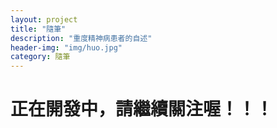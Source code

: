 ```yaml
---
layout: project
title: "隨筆"
description: "重度精神病患者的自述"
header-img: "img/huo.jpg"
category: 隨筆
---
```

# 正在開發中，請繼續關注喔！！！